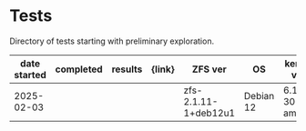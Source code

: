 # Tests

Directory of tests starting with preliminary exploration.

|date started|completed|results|{link}|ZFS ver|OS|kernel ver|notes|
|---|---|---|---|---|---|---|---|
|2025-02-03||||zfs-2.1.11-1+deb12u1|Debian 12|6.1.0-30-amd64|methodology exploration|